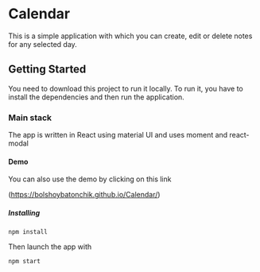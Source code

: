 # Calendar

This is a simple application with which you can create, edit or delete notes for any selected day.

## Getting Started

You need to download this project to run it locally. To run it, you have to install the dependencies and then run the application.

### Main stack

The app is written in React using material UI and uses moment and react-modal

#### Demo

You can also use the demo by clicking on this link

(https://bolshoybatonchik.github.io/Calendar/)

##### Installing

```
npm install
```
Then launch the app with
```
npm start
```
